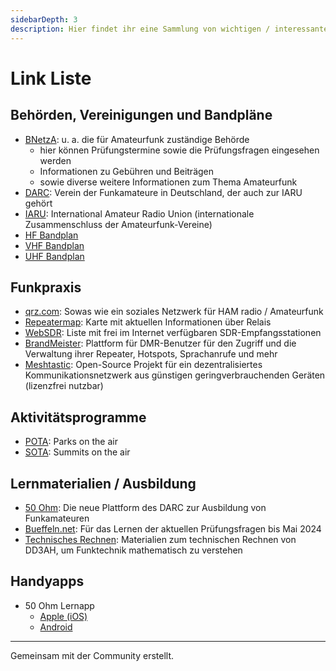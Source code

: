 ```yaml
---
sidebarDepth: 3
description: Hier findet ihr eine Sammlung von wichtigen / interessanten Links. Vorschläge oder Meldungen zu defekten Links können im Discord Channel `#blogbeiträge` kommuniziert werden. 
---
```


# Link Liste

## Behörden, Vereinigungen und Bandpläne

- [BNetzA](https://www.bundesnetzagentur.de/DE/Sachgebiete/Telekommunikation/Unternehmen_Institutionen/Frequenzen/SpezielleAnwendungen/Amateurfunk/amateurfunk_node.html): u. a. die für Amateurfunk zuständige Behörde
  - hier können Prüfungstermine sowie die Prüfungsfragen eingesehen werden
  - Informationen zu Gebühren und Beiträgen
  - sowie diverse weitere Informationen zum Thema Amateurfunk
- [DARC](https://www.darc.de/home): Verein der Funkamateure in Deutschland, der auch zur IARU gehört
- [IARU](https://www.iaru-r1.org/): International Amateur Radio Union (internationale Zusammenschluss der Amateurfunk-Vereine)
- [HF Bandplan](https://www.iaru-r1.org/wp-content/uploads/2019/08/hf_r1_bandplan.pdf)
- [VHF Bandplan](https://www.iaru-r1.org/wp-content/uploads/2020/12/VHF-Bandplan.pdf)
- [UHF Bandplan](https://www.iaru-r1.org/wp-content/uploads/2021/03/UHF-Bandplan.pdf)

## Funkpraxis

- [qrz.com](https://www.qrz.com/): Sowas wie ein soziales Netzwerk für HAM radio / Amateurfunk
- [Repeatermap](https://repeatermap.de/): Karte mit aktuellen Informationen über Relais
- [WebSDR](http://websdr.org/): Liste mit frei im Internet verfügbaren SDR-Empfangsstationen
- [BrandMeister](https://brandmeister.network/): Plattform für DMR-Benutzer für den Zugriff und die Verwaltung ihrer Repeater, Hotspots, Sprachanrufe und mehr
- [Meshtastic](https://meshtastic.org/): Open-Source Projekt für ein dezentralisiertes Kommunikationsnetzwerk aus günstigen geringverbrauchenden Geräten (lizenzfrei nutzbar)

## Aktivitätsprogramme

- [POTA](https://pota.app/): Parks on the air
- [SOTA](https://www.sota.org.uk/): Summits on the air

## Lernmaterialien / Ausbildung

- [50 Ohm](https://www.50ohm.de/): Die neue Plattform des DARC zur Ausbildung von Funkamateuren
- [Bueffeln.net](https://www.bueffeln.net/pruefung/amateurfunk): Für das Lernen der aktuellen Prüfungsfragen bis Mai 2024
- [Technisches Rechnen](https://dd3ah.de/rechenkurs/): Materialien zum technischen Rechnen von DD3AH, um Funktechnik mathematisch zu verstehen

## Handyapps

- 50 Ohm Lernapp
  - [Apple (iOS)](https://apps.apple.com/de/app/50ohm/id6474642114)
  - [Android](https://play.google.com/store/apps/details?id=de.darc.fuenfizigohm)

---

Gemeinsam mit der Community erstellt.
